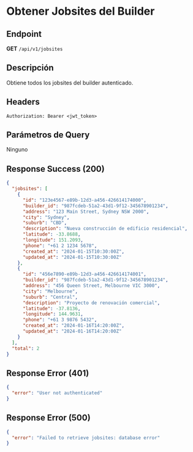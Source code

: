 # Obtener Jobsites del Builder

## Endpoint
**GET** `/api/v1/jobsites`

## Descripción
Obtiene todos los jobsites del builder autenticado.

## Headers
```
Authorization: Bearer <jwt_token>
```

## Parámetros de Query
Ninguno

## Response Success (200)
```json
{
  "jobsites": [
    {
      "id": "123e4567-e89b-12d3-a456-426614174000",
      "builder_id": "987fcdeb-51a2-43d1-9f12-345678901234",
      "address": "123 Main Street, Sydney NSW 2000",
      "city": "Sydney",
      "suburb": "CBD",
      "description": "Nueva construcción de edificio residencial",
      "latitude": -33.8688,
      "longitude": 151.2093,
      "phone": "+61 2 1234 5678",
      "created_at": "2024-01-15T10:30:00Z",
      "updated_at": "2024-01-15T10:30:00Z"
    },
    {
      "id": "456e7890-e89b-12d3-a456-426614174001",
      "builder_id": "987fcdeb-51a2-43d1-9f12-345678901234",
      "address": "456 Queen Street, Melbourne VIC 3000",
      "city": "Melbourne",
      "suburb": "Central",
      "description": "Proyecto de renovación comercial",
      "latitude": -37.8136,
      "longitude": 144.9631,
      "phone": "+61 3 9876 5432",
      "created_at": "2024-01-16T14:20:00Z",
      "updated_at": "2024-01-16T14:20:00Z"
    }
  ],
  "total": 2
}
```

## Response Error (401)
```json
{
  "error": "User not authenticated"
}
```

## Response Error (500)
```json
{
  "error": "Failed to retrieve jobsites: database error"
}
```

